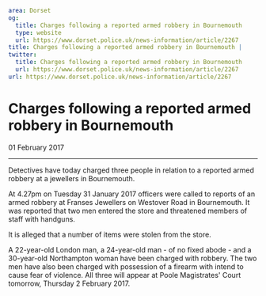```yaml
area: Dorset
og:
  title: Charges following a reported armed robbery in Bournemouth
  type: website
  url: https://www.dorset.police.uk/news-information/article/2267
title: Charges following a reported armed robbery in Bournemouth |
twitter:
  title: Charges following a reported armed robbery in Bournemouth
  url: https://www.dorset.police.uk/news-information/article/2267
url: https://www.dorset.police.uk/news-information/article/2267
```

# Charges following a reported armed robbery in Bournemouth

01 February 2017

* * *

Detectives have today charged three people in relation to a reported armed robbery at a jewellers in Bournemouth.

At 4.27pm on Tuesday 31 January 2017 officers were called to reports of an armed robbery at Franses Jewellers on Westover Road in Bournemouth. It was reported that two men entered the store and threatened members of staff with handguns.

It is alleged that a number of items were stolen from the store.

A 22-year-old London man, a 24-year-old man - of no fixed abode - and a 30-year-old Northampton woman have been charged with robbery. The two men have also been charged with possession of a firearm with intend to cause fear of violence. All three will appear at Poole Magistrates' Court tomorrow, Thursday 2 February 2017.
